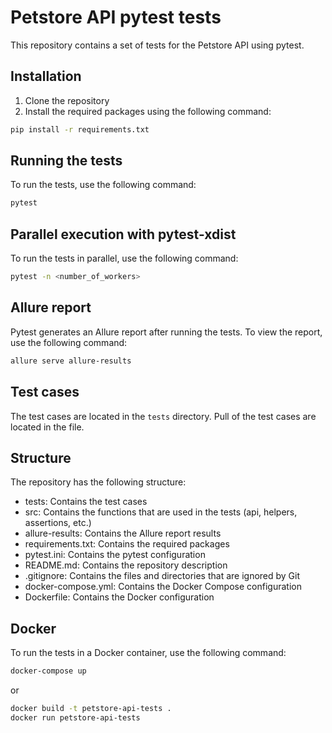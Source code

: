 # Petstore API pytest tests

This repository contains a set of tests for the Petstore API using pytest.

## Installation

1. Clone the repository
2. Install the required packages using the following command:

```bash
pip install -r requirements.txt
```

## Running the tests

To run the tests, use the following command:

```bash
pytest
```

## Parallel execution with pytest-xdist

To run the tests in parallel, use the following command:

```bash
pytest -n <number_of_workers>
```

## Allure report

Pytest generates an Allure report after running the tests. To view the report, use the following command:

```bash
allure serve allure-results
```

## Test cases

The test cases are located in the `tests` directory. Pull of the test cases are located in the file.

## Structure

The repository has the following structure:

- tests: Contains the test cases
- src: Contains the functions that are used in the tests (api, helpers, assertions, etc.)
- allure-results: Contains the Allure report results
- requirements.txt: Contains the required packages
- pytest.ini: Contains the pytest configuration
- README.md: Contains the repository description
- .gitignore: Contains the files and directories that are ignored by Git
- docker-compose.yml: Contains the Docker Compose configuration
- Dockerfile: Contains the Docker configuration

## Docker

To run the tests in a Docker container, use the following command:

```bash
docker-compose up
```

or

```bash
docker build -t petstore-api-tests .
docker run petstore-api-tests
```